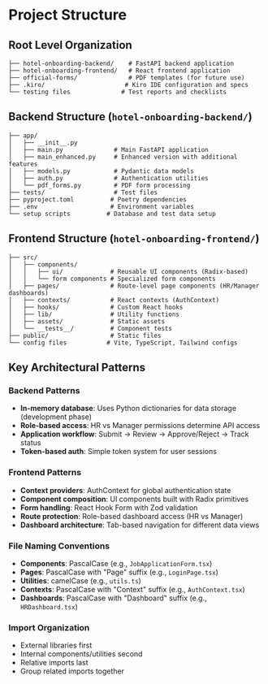 # Project Structure

## Root Level Organization

```
├── hotel-onboarding-backend/    # FastAPI backend application
├── hotel-onboarding-frontend/   # React frontend application
├── official-forms/              # PDF templates (for future use)
├── .kiro/                      # Kiro IDE configuration and specs
└── testing files              # Test reports and checklists
```

## Backend Structure (`hotel-onboarding-backend/`)

```
├── app/
│   ├── __init__.py
│   ├── main.py              # Main FastAPI application
│   ├── main_enhanced.py     # Enhanced version with additional features
│   ├── models.py            # Pydantic data models
│   ├── auth.py              # Authentication utilities
│   └── pdf_forms.py         # PDF form processing
├── tests/                   # Test files
├── pyproject.toml          # Poetry dependencies
├── .env                    # Environment variables
└── setup scripts          # Database and test data setup
```

## Frontend Structure (`hotel-onboarding-frontend/`)

```
├── src/
│   ├── components/
│   │   ├── ui/             # Reusable UI components (Radix-based)
│   │   └── form components # Specialized form components
│   ├── pages/              # Route-level page components (HR/Manager dashboards)
│   ├── contexts/           # React contexts (AuthContext)
│   ├── hooks/              # Custom React hooks
│   ├── lib/                # Utility functions
│   ├── assets/             # Static assets
│   └── __tests__/          # Component tests
├── public/                 # Static files
└── config files           # Vite, TypeScript, Tailwind configs
```

## Key Architectural Patterns

### Backend Patterns
- **In-memory database**: Uses Python dictionaries for data storage (development phase)
- **Role-based access**: HR vs Manager permissions determine API access
- **Application workflow**: Submit → Review → Approve/Reject → Track status
- **Token-based auth**: Simple token system for user sessions

### Frontend Patterns
- **Context providers**: AuthContext for global authentication state
- **Component composition**: UI components built with Radix primitives
- **Form handling**: React Hook Form with Zod validation
- **Route protection**: Role-based dashboard access (HR vs Manager)
- **Dashboard architecture**: Tab-based navigation for different data views

### File Naming Conventions
- **Components**: PascalCase (e.g., `JobApplicationForm.tsx`)
- **Pages**: PascalCase with "Page" suffix (e.g., `LoginPage.tsx`)
- **Utilities**: camelCase (e.g., `utils.ts`)
- **Contexts**: PascalCase with "Context" suffix (e.g., `AuthContext.tsx`)
- **Dashboards**: PascalCase with "Dashboard" suffix (e.g., `HRDashboard.tsx`)

### Import Organization
- External libraries first
- Internal components/utilities second
- Relative imports last
- Group related imports together